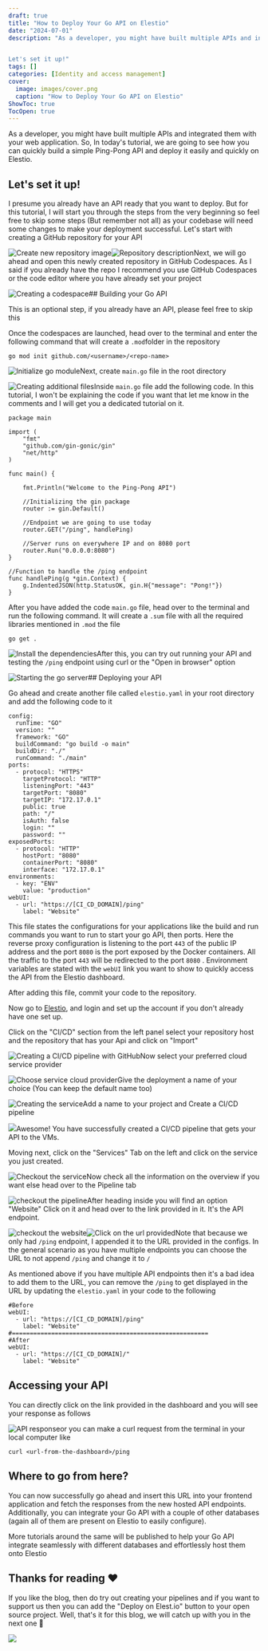 ```yaml
---
draft: true
title: "How to Deploy Your Go API on Elestio"
date: "2024-07-01"
description: "As a developer, you might have built multiple APIs and integrated them with your web application. So, In today's tutorial, we are going to see how you can quickly build a simple Ping-Pong API and deploy it easily and quickly on Elestio.


Let's set it up!"
tags: []
categories: [Identity and access management]
cover:
  image: images/cover.png
  caption: "How to Deploy Your Go API on Elestio"
ShowToc: true
TocOpen: true
---
```



As a developer, you might have built multiple APIs and integrated them with your web application. So, In today's tutorial, we are going to see how you can quickly build a simple Ping\-Pong API and deploy it easily and quickly on Elestio.

## Let's set it up!

I presume you already have an API ready that you want to deploy. But for this tutorial, I will start you through the steps from the very beginning so feel free to skip some steps (But remember not all) as your codebase will need some changes to make your deployment successful. Let's start with creating a GitHub repository for your API

![Create new repository image](https://cdn.hashnode.com/res/hashnode/image/upload/v1697183826205/a1cb46c9-09a2-4800-a46c-e8dd301960b0.png)![Repository description](https://cdn.hashnode.com/res/hashnode/image/upload/v1697184196077/f3d3474d-2c0d-420b-ba77-daafa4fa6c70.png)Next, we will go ahead and open this newly created repository in GitHub Codespaces. As I said if you already have the repo I recommend you use GitHub Codespaces or the code editor where you have already set your project

![Creating a codespace](https://cdn.hashnode.com/res/hashnode/image/upload/v1697184355817/780a091c-c667-4064-b7f9-103872b23c63.png)## Building your Go API

This is an optional step, if you already have an API, please feel free to skip this

Once the codespaces are launched, head over to the terminal and enter the following command that will create a `.mod`folder in the repository


```
go mod init github.com/<username>/<repo-name>
```
![Initialize go module](https://cdn.hashnode.com/res/hashnode/image/upload/v1697184442941/e37d6b35-3227-4fea-b81b-0d461c051b26.png)Next, create `main.go` file in the root directory

![Creating additional files](https://cdn.hashnode.com/res/hashnode/image/upload/v1697184614177/0cdcd6e2-96a0-4f09-b5a8-0ebc33611c05.png)Inside `main.go` file add the following code. In this tutorial, I won't be explaining the code if you want that let me know in the comments and I will get you a dedicated tutorial on it.


```
package main

import (
	"fmt"
	"github.com/gin-gonic/gin"
	"net/http"
)

func main() {

	fmt.Println("Welcome to the Ping-Pong API")

	//Initializing the gin package
	router := gin.Default()

	//Endpoint we are going to use today
	router.GET("/ping", handlePing)

	//Server runs on everywhere IP and on 8080 port
	router.Run("0.0.0.0:8080")
}

//Function to handle the /ping endpoint
func handlePing(g *gin.Context) {
	g.IndentedJSON(http.StatusOK, gin.H{"message": "Pong!"})
}
```
After you have added the code `main.go` file, head over to the terminal and run the following command. It will create a `.sum` file with all the required libraries mentioned in `.mod` the file


```
go get .
```
![Install the dependencies](https://cdn.hashnode.com/res/hashnode/image/upload/v1697186476988/788d2dfd-f18e-4eb3-8e4b-06eb822cb326.png)After this, you can try out running your API and testing the `/ping` endpoint using curl or the "Open in browser" option

![Starting the go server](https://cdn.hashnode.com/res/hashnode/image/upload/v1697186613394/8b5fc905-98b2-4d1e-850a-09a757901042.png)## Deploying your API

Go ahead and create another file called `elestio.yaml` in your root directory and add the following code to it


```
config:
  runTime: "GO"
  version: ""
  framework: "GO"
  buildCommand: "go build -o main"
  buildDir: "./"
  runCommand: "./main"
ports:
  - protocol: "HTTPS"
    targetProtocol: "HTTP"
    listeningPort: "443"
    targetPort: "8080"
    targetIP: "172.17.0.1"
    public: true
    path: "/"
    isAuth: false
    login: ""
    password: ""
exposedPorts:
  - protocol: "HTTP"
    hostPort: "8080"
    containerPort: "8080"
    interface: "172.17.0.1"
environments:
  - key: "ENV"
    value: "production"
webUI:
  - url: "https://[CI_CD_DOMAIN]/ping"
    label: "Website"
```
This file states the configurations for your applications like the build and run commands you want to run to start your go API, then ports. Here the reverse proxy configuration is listening to the port `443` of the public IP address and the port `8080` is the port exposed by the Docker containers. All the traffic to the port `443` will be redirected to the port `8080` . Environment variables are stated with the `webUI` link you want to show to quickly access the API from the Elestio dashboard.

After adding this file, commit your code to the repository.

Now go to [Elestio](https://elest.io/?ref=blog.elest.io), and login and set up the account if you don't already have one set up.

Click on the "CI/CD" section from the left panel select your repository host and the repository that has your Api and click on "Import"

![Creating a CI/CD pipeline with GitHub](https://cdn.hashnode.com/res/hashnode/image/upload/v1697188471160/75796412-269c-4232-a3dd-995f7876511e.png)Now select your preferred cloud service provider

![Choose service cloud provider](https://cdn.hashnode.com/res/hashnode/image/upload/v1697189373127/18acfa85-bd9b-40ca-9cd9-f5b9dc2e5a31.png)Give the deployment a name of your choice (You can keep the default name too)

![Creating the service](https://cdn.hashnode.com/res/hashnode/image/upload/v1697189920163/0a511ccc-3c01-4004-8593-80d5c9df0c50.png)Add a name to your project and Create a CI/CD pipeline

![](https://cdn.hashnode.com/res/hashnode/image/upload/v1697190442682/2aa16bc2-860a-4c81-8440-23508c62d52d.png)Awesome! You have successfully created a CI/CD pipeline that gets your API to the VMs.

Moving next, click on the "Services" Tab on the left and click on the service you just created.

![Checkout the service](https://cdn.hashnode.com/res/hashnode/image/upload/v1697190814193/e1f9be91-8c6a-4e3b-89ce-20e4b9f65ce4.png)Now check all the information on the overview if you want else head over to the Pipeline tab

![checkout the pipeline](https://cdn.hashnode.com/res/hashnode/image/upload/v1697191075496/602722f6-aaec-4873-9d24-a31998cce576.png)After heading inside you will find an option "Website" Click on it and head over to the link provided in it. It's the API endpoint.

![checkout the website](https://cdn.hashnode.com/res/hashnode/image/upload/v1697191476466/2f9c71f0-6233-47a4-8ef6-e75d3257dbe4.png)![Click on the url provided](https://cdn.hashnode.com/res/hashnode/image/upload/v1697191526854/34347d9c-7692-4cf7-9497-99b88f53b3db.png)Note that because we only had `/ping` endpoint, I appended it to the URL provided in the configs. In the general scenario as you have multiple endpoints you can choose the URL to not append `/ping` and change it to `/`

As mentioned above if you have multiple API endpoints then it's a bad idea to add them to the URL, you can remove the `/ping` to get displayed in the URL by updating the `elestio.yaml` in your code to the following


```
#Before
webUI:
  - url: "https://[CI_CD_DOMAIN]/ping"
    label: "Website"
#=======================================================
#After
webUI:
  - url: "https://[CI_CD_DOMAIN]/"
    label: "Website"
```
## Accessing your API

You can directly click on the link provided in the dashboard and you will see your response as follows

![API response](https://cdn.hashnode.com/res/hashnode/image/upload/v1697191774850/979da304-9361-4986-a974-9882a3aeac47.png)or you can make a curl request from the terminal in your local computer like


```
curl <url-from-the-dashboard>/ping
```
## Where to go from here?

You can now successfully go ahead and insert this URL into your frontend application and fetch the responses from the new hosted API endpoints. Additionally, you can integrate your Go API with a couple of other databases (again all of them are present on Elestio to easily configure).

More tutorials around the same will be published to help your Go API integrate seamlessly with different databases and effortlessly host them onto Elestio

## Thanks for reading ❤️

If you like the blog, then do try out creating your pipelines and if you want to support us then you can add the "Deploy on Elest.io" button to your open source project. Well, that's it for this blog, we will catch up with you in the next one 👋

![](https://pub-da36157c854648669813f3f76c526c2b.r2.dev/deploy-on-elestio-black.png)

